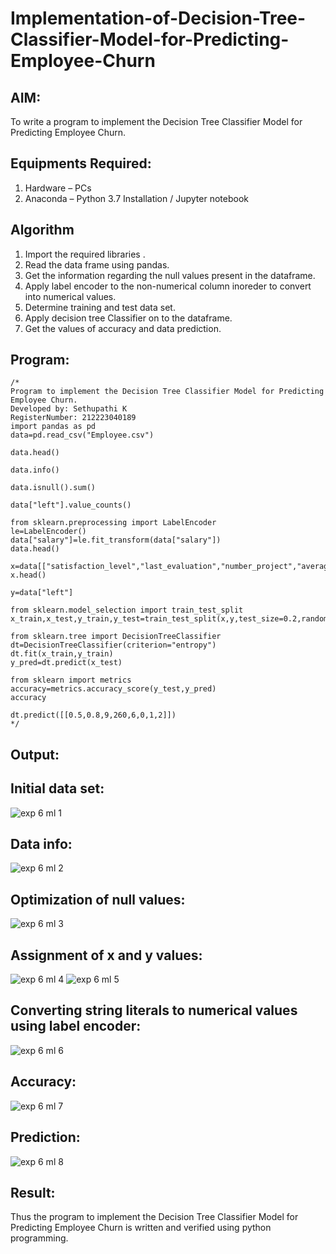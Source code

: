 # Implementation-of-Decision-Tree-Classifier-Model-for-Predicting-Employee-Churn

## AIM:
To write a program to implement the Decision Tree Classifier Model for Predicting Employee Churn.

## Equipments Required:
1. Hardware – PCs
2. Anaconda – Python 3.7 Installation / Jupyter notebook

## Algorithm
1. Import the required libraries .
2. Read the data frame using pandas.
3. Get the information regarding the null values present in the dataframe.
4. Apply label encoder to the non-numerical column inoreder to convert into numerical values.
5. Determine training and test data set.
6. Apply decision tree Classifier on to the dataframe.
7. Get the values of accuracy and data prediction.

## Program:
```
/*
Program to implement the Decision Tree Classifier Model for Predicting Employee Churn.
Developed by: Sethupathi K
RegisterNumber: 212223040189
import pandas as pd
data=pd.read_csv("Employee.csv")

data.head()

data.info()

data.isnull().sum()

data["left"].value_counts()

from sklearn.preprocessing import LabelEncoder
le=LabelEncoder()
data["salary"]=le.fit_transform(data["salary"])
data.head()

x=data[["satisfaction_level","last_evaluation","number_project","average_montly_hours","time_spend_company","Work_accident","promotion_last_5years","salary"]]
x.head()

y=data["left"]

from sklearn.model_selection import train_test_split
x_train,x_test,y_train,y_test=train_test_split(x,y,test_size=0.2,random_state=100)

from sklearn.tree import DecisionTreeClassifier
dt=DecisionTreeClassifier(criterion="entropy")
dt.fit(x_train,y_train)
y_pred=dt.predict(x_test)

from sklearn import metrics
accuracy=metrics.accuracy_score(y_test,y_pred)
accuracy

dt.predict([[0.5,0.8,9,260,6,0,1,2]])
*/
```

## Output:
## Initial data set:
![exp 6 ml 1](https://github.com/Rama-Lekshmi/Implementation-of-Decision-Tree-Classifier-Model-for-Predicting-Employee-Churn/assets/118541549/2fb1cd6d-4da0-4245-8087-0f3dc6adbadf)
## Data info:
![exp 6 ml 2](https://github.com/Rama-Lekshmi/Implementation-of-Decision-Tree-Classifier-Model-for-Predicting-Employee-Churn/assets/118541549/b06006a8-34b7-4a52-ad76-bd925c9ce6c3)
## Optimization of null values:
![exp 6 ml 3](https://github.com/Rama-Lekshmi/Implementation-of-Decision-Tree-Classifier-Model-for-Predicting-Employee-Churn/assets/118541549/f585db85-5818-4437-bcc3-2740f900914b)
## Assignment of x and y values:
![exp 6 ml 4](https://github.com/Rama-Lekshmi/Implementation-of-Decision-Tree-Classifier-Model-for-Predicting-Employee-Churn/assets/118541549/f3eddb41-9232-4111-8e3f-648033a2082e)
![exp 6 ml 5](https://github.com/Rama-Lekshmi/Implementation-of-Decision-Tree-Classifier-Model-for-Predicting-Employee-Churn/assets/118541549/5afe85e6-d8ca-42bc-8e09-029d80ec2947)
## Converting string literals to numerical values using label encoder:
![exp 6 ml 6](https://github.com/Rama-Lekshmi/Implementation-of-Decision-Tree-Classifier-Model-for-Predicting-Employee-Churn/assets/118541549/46f2a95f-c579-4e6b-a936-5eb265a330fa)
## Accuracy:
![exp 6 ml 7](https://github.com/Rama-Lekshmi/Implementation-of-Decision-Tree-Classifier-Model-for-Predicting-Employee-Churn/assets/118541549/4a1170b7-70a6-4382-b715-c0b8ef3f5640)
## Prediction:
![exp 6 ml 8](https://github.com/Rama-Lekshmi/Implementation-of-Decision-Tree-Classifier-Model-for-Predicting-Employee-Churn/assets/118541549/404d7a22-42f9-45c2-a40c-34df17264900)

## Result:
Thus the program to implement the  Decision Tree Classifier Model for Predicting Employee Churn is written and verified using python programming.
